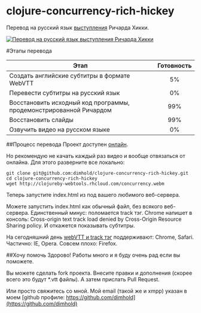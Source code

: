 clojure-concurrency-rich-hickey
===============================
Перевод на русский язык [выступления](http://youtu.be/dGVqrGmwOAw) Ричарда Хикки.

[![Перевод на русский язык выступления Ричарда Хикки](http://i1.ytimg.com/vi/dGVqrGmwOAw/0.jpg)](http://youtu.be/dGVqrGmwOAw)

#Этапы перевода

|                           Этап                                   |Готовность|
|------------------------------------------------------------------|:--------:|
|Создать английские субтитры в формате WebVTT                      |5%        |
|Перевести субтитры на русский язык                                |0%        |
|Восстановить исходный код программы, продемонстрированной Ричардом|99%       |
|Восстановить слайды                                               |99%       |
|Озвучить видео на русском языке                                   |0%        |

##Процесс перевода
Проект доступен [онлайн](http://clojureby-webtools.rhcloud.com/).

Но рекомендую не качать каждый раз видео и вообще отвязаться от онлайна. Для этого разверните все локально:

```
git clone git@github.com:dimhold/clojure-concurrency-rich-hickey.git
cd clojure-concurrency-rich-hickey
wget http://clojureby-webtools.rhcloud.com/concurrency.webm
```
Теперь запустите index.html из под вашего любимого веб-сервера.



Можете запустить index.html как обычный файл, без всякого веб-сервера. Единственный минус: поломается track тэг. 
Chrome напишет в консоль: Cross-origin text track load denied by Cross-Origin Resource Sharing policy. И откажется показывать субтитры.


На сегодняшний день [webVTT и track тэг](http://dev.w3.org/html5/webvtt) поддерживают: Chrome, Safari. Частично: IE, Opera. Совсем плохо: Firefox.


##Хочу помочь
Здорово! Работы много и я буду очень рад если вы поможете.

Вы можете сделать fork проекта. Внесите правки и дополнения (скорее всего это будут *.vtt файлы). А затем прислать Pull Request.

Или просто свяжитесь со мной. Мой email (такой же и xmpp) указан в моем [github профиле: https://github.com/dimhold](https://github.com/dimhold)
